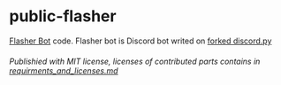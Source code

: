 # public-flasher

[Flasher Bot](https://discordapp.com/api/oauth2/authorize?client_id=677176212518600714&permissions=-1&scope=bot) code.
Flasher bot is Discord bot writed on [forked discord.py](https://github.com/Naomi-Bot-Open-Source/discord.py/)

###### Publishied with MIT license, licenses of contributed parts contains in [requirments_and_licenses.md](https://github.com/tuxlabore/public-flasher/blob/master/requirments_and_licenses.md)

